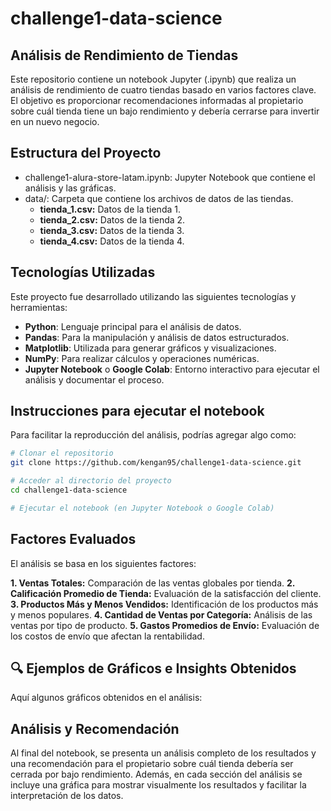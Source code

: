 # challenge1-data-science
## Análisis de Rendimiento de Tiendas
Este repositorio contiene un notebook Jupyter (.ipynb) que realiza un análisis de rendimiento de cuatro tiendas basado en varios factores clave. El objetivo es proporcionar recomendaciones informadas al propietario sobre cuál tienda tiene un bajo rendimiento y debería cerrarse para invertir en un nuevo negocio.

## Estructura del Proyecto
- challenge1-alura-store-latam.ipynb: Jupyter Notebook que contiene el análisis y las gráficas.
- data/: Carpeta que contiene los archivos de datos de las tiendas.
  - **tienda_1.csv:** Datos de la tienda 1.
  - **tienda_2.csv:** Datos de la tienda 2.
  - **tienda_3.csv:** Datos de la tienda 3.
  - **tienda_4.csv:** Datos de la tienda 4.

## Tecnologías Utilizadas
Este proyecto fue desarrollado utilizando las siguientes tecnologías y herramientas:

- **Python**: Lenguaje principal para el análisis de datos.
- **Pandas**: Para la manipulación y análisis de datos estructurados.
- **Matplotlib**: Utilizada para generar gráficos y visualizaciones.
- **NumPy**: Para realizar cálculos y operaciones numéricas.
- **Jupyter Notebook** o **Google Colab**: Entorno interactivo para ejecutar el análisis y documentar el proceso.


## Instrucciones para ejecutar el notebook
Para facilitar la reproducción del análisis, podrías agregar algo como:

```bash
# Clonar el repositorio
git clone https://github.com/kengan95/challenge1-data-science.git

# Acceder al directorio del proyecto
cd challenge1-data-science

# Ejecutar el notebook (en Jupyter Notebook o Google Colab)

```


## Factores Evaluados
El análisis se basa en los siguientes factores:

**1. Ventas Totales:** Comparación de las ventas globales por tienda.
**2. Calificación Promedio de Tienda:** Evaluación de la satisfacción del cliente.
**3. Productos Más y Menos Vendidos:** Identificación de los productos más y menos populares.
**4. Cantidad de Ventas por Categoría:** Análisis de las ventas por tipo de producto.
**5. Gastos Promedios de Envío:** Evaluación de los costos de envío que afectan la rentabilidad.


## 🔍 Ejemplos de Gráficos e Insights Obtenidos
Aquí algunos gráficos obtenidos en el análisis:

   
## Análisis y Recomendación
Al final del notebook, se presenta un análisis completo de los resultados y una recomendación para el propietario sobre cuál tienda debería ser cerrada por bajo rendimiento. Además, en cada sección del análisis se incluye una gráfica para mostrar visualmente los resultados y facilitar la interpretación de los datos.

